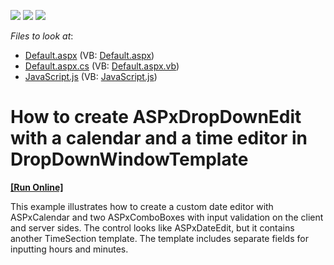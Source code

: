 <!-- default badges list -->
![](https://img.shields.io/endpoint?url=https://codecentral.devexpress.com/api/v1/VersionRange/128531421/17.1.7%2B)
[![](https://img.shields.io/badge/Open_in_DevExpress_Support_Center-FF7200?style=flat-square&logo=DevExpress&logoColor=white)](https://supportcenter.devexpress.com/ticket/details/T571495)
[![](https://img.shields.io/badge/📖_How_to_use_DevExpress_Examples-e9f6fc?style=flat-square)](https://docs.devexpress.com/GeneralInformation/403183)
<!-- default badges end -->
<!-- default file list -->
*Files to look at*:

* [Default.aspx](./CS/Default.aspx) (VB: [Default.aspx](./VB/Default.aspx))
* [Default.aspx.cs](./CS/Default.aspx.cs) (VB: [Default.aspx.vb](./VB/Default.aspx.vb))
* [JavaScript.js](./CS/JavaScript.js) (VB: [JavaScript.js](./VB/JavaScript.js))
<!-- default file list end -->
# How to create ASPxDropDownEdit with a calendar and a time editor in DropDownWindowTemplate
<!-- run online -->
**[[Run Online]](https://codecentral.devexpress.com/t571495/)**
<!-- run online end -->


<p>This example illustrates how to create a custom date editor with ASPxCalendar and two ASPxComboBoxes with input validation on the client and server sides. The control looks like ASPxDateEdit, but it contains another TimeSection template. The template includes separate fields for inputting hours and minutes.</p>

<br/>


